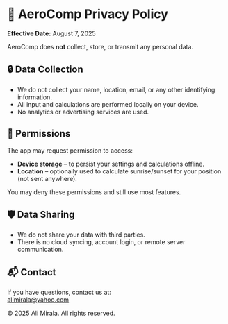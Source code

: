 # 📃 AeroComp Privacy Policy

**Effective Date:** August 7, 2025

AeroComp does **not** collect, store, or transmit any personal data.

## 🔒 Data Collection
- We do not collect your name, location, email, or any other identifying information.
- All input and calculations are performed locally on your device.
- No analytics or advertising services are used.

## 📱 Permissions
The app may request permission to access:
- **Device storage** – to persist your settings and calculations offline.
- **Location** – optionally used to calculate sunrise/sunset for your position (not sent anywhere).

You may deny these permissions and still use most features.

## 🛡️ Data Sharing
- We do not share your data with third parties.
- There is no cloud syncing, account login, or remote server communication.

## 📬 Contact
If you have questions, contact us at:  
[alimirala@yahoo.com](mailto:alimirala@yahoo.com)

© 2025 Ali Mirala. All rights reserved.
